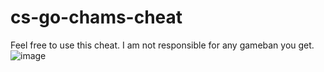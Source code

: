 # cs-go-chams-cheat
Feel free to use this cheat. I am not responsible for any gameban you get.
![image](https://user-images.githubusercontent.com/69869262/217562903-4eb19000-8198-40cd-afb0-6fdb3b343b44.png)
